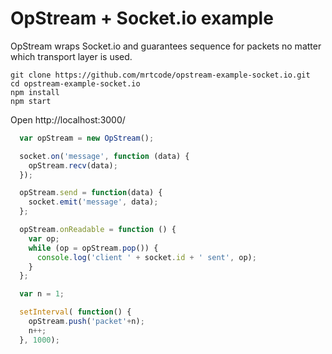 
# OpStream + Socket.io example

OpStream wraps Socket.io and guarantees sequence for packets no matter which transport layer is used.


```
git clone https://github.com/mrtcode/opstream-example-socket.io.git
cd opstream-example-socket.io
npm install
npm start
```

Open http://localhost:3000/


```js
  var opStream = new OpStream();

  socket.on('message', function (data) {
    opStream.recv(data);
  });

  opStream.send = function(data) {
    socket.emit('message', data);
  };

  opStream.onReadable = function () {
    var op;
    while (op = opStream.pop()) {
      console.log('client ' + socket.id + ' sent', op);
    }
  };

  var n = 1;

  setInterval( function() {
    opStream.push('packet'+n);
    n++;
  }, 1000);
```

